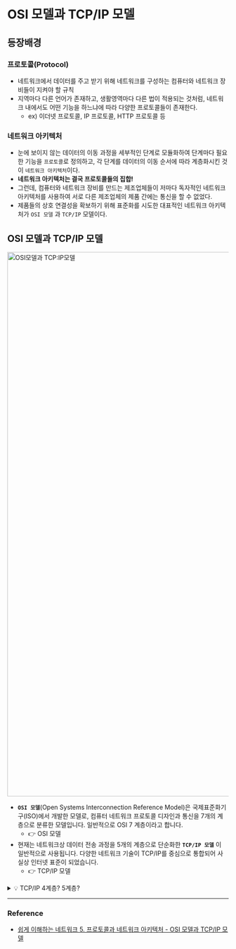 # OSI 모델과 TCP/IP 모델
## 등장배경

### 프로토콜(Protocol)

- 네트워크에서 데이터를 주고 받기 위해 네트워크를 구성하는 컴퓨터와 네트워크 장비들이 지켜야 할 규칙
- 지역마다 다른 언어가 존재하고, 생활영역마다 다른 법이 적용되는 것처럼, 네트워크 내에서도 어떤 기능을 하느냐에 따라 다양한 프로토콜들이 존재한다.
    - ex) 이더넷 프로토콜, IP 프로토콜, HTTP 프로토콜 등

### 네트워크 아키텍처

- 눈에 보이지 않는 데이터의 이동 과정을 세부적인 단계로 모듈화하여 단계마다 필요한 기능을 `프로토콜`로 정의하고, 각 단계를 데이터의 이동 순서에 따라 계층화시킨 것이 `네트워크 아키텍처`이다.
- **네트워크 아키텍처는 결국 프로토콜들의 집합!**
- 그런데, 컴퓨터와 네트워크 장비를 만드는 제조업체들이 저마다 독자적인 네트워크 아키텍처를 사용하여 서로 다른 제조업체의 제품 간에는 통신을 할 수 없었다.
- 제품들의 상호 연결성을 확보하기 위해 표준화를 시도한 대표적인 네트워크 아키텍처가 `OSI 모델` 과 `TCP/IP` 모델이다.

## OSI 모델과 TCP/IP 모델
<img width="1239" alt="OSI모델과 TCP:IP모델" src="https://user-images.githubusercontent.com/107941880/220607860-bab86c58-7edd-49f7-b970-0ec24d06d0e6.png">

- **`OSI 모델`**(Open Systems Interconnection Reference Model)은 국제표준화기구(ISO)에서 개발한 모델로, 컴퓨터 네트워크 프로토콜 디자인과 통신을 7개의 계층으로 분류한 모델입니다. 일반적으로 OSI 7 계층이라고 합니다.
  - 👉 OSI 모델
- 현재는 네트워크상 데이터 전송 과정을 5개의 계층으로 단순화한 **`TCP/IP 모델`** 이 일반적으로 사용됩니다. 다양한 네트워크 기술이 TCP/IP를 중심으로 통합되어 사실상 인터넷 표준이 되었습니다.
  - 👉 TCP/IP 모델
<details>
<summary>💡 TCP/IP 4계층? 5계층?</summary>
<div markdown="1">

TCP/IP는 원래 4개의 계층을 가진 모델이었지만 인터넷 개발 이후 네트워크 표준이 꾸준히 갱신되면서 하위 레이어가 다시 세분화되었습니다. TCP/IP 4계층의 Network Interface Layer가 Data Link Layer와 Physical Layer로 나뉘어져서 TCP/IP 5계층 모델이 되었습니다.

</div>
</details>

------------
### Reference
- [쉽게 이해하는 네트워크 5. 프로토콜과 네트워크 아키텍처 - OSI 모델과 TCP/IP 모델](https://better-together.tistory.com/65?category=887984)
